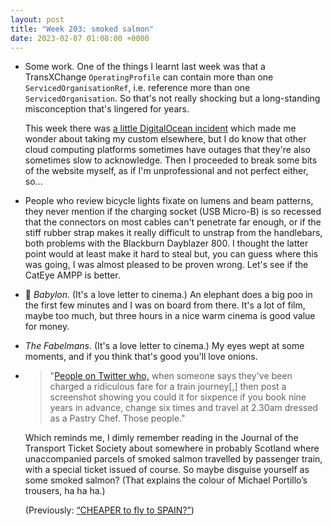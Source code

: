 ```yaml
---
layout: post
title: "Week 203: smoked salmon"
date: 2023-02-07 01:08:00 +0000
---
```


- Some work. One of the things I learnt last week was that a TransXChange `OperatingProfile` can contain more than one `ServicedOrganisationRef`, i.e. reference more than one `ServicedOrganisation`. So that's not really shocking but a long-standing misconception that's lingered for years.

  This week there was [a little DigitalOcean incident](https://status.digitalocean.com/incidents/0j7cwhswkkpg) which made me wonder about taking my custom elsewhere, but I do know that other cloud computing platforms sometimes have outages that they're also sometimes slow to acknowledge. Then I proceeded to break some bits of the website myself, as if I'm unprofessional and not perfect either, so...

- People who review bicycle lights fixate on lumens and beam patterns, they never mention if the charging socket (USB Micro-B) is so recessed that the connectors on most cables can't penetrate far enough, or if the stiff rubber strap makes it really difficult to unstrap from the handlebars, both problems with the Blackburn Dayblazer 800. I thought the latter point would at least make it hard to steal but, you can guess where this was going, I was almost pleased to be proven wrong. Let's see if the CatEye AMPP is better.  

- 🎦 <cite>Babylon</cite>. (It's a love letter to cinema.) An elephant does a big poo in the first few minutes and I was on board from there. It's a lot of film, maybe too much, but three hours in a nice warm cinema is good value for money.

- <cite>The Fabelmans</cite>. (It's a love letter to cinema.) My eyes wept at some moments, and if you think that's good you'll love onions.

- > "[People on Twitter who,](https://twitter.com/norock/status/1620107388966809601)
  > when someone says they've been charged a ridiculous fare for a train journey[,]
  > then post a screenshot showing you could it for sixpence if you book nine years in advance,
  > change six times and travel at 2.30am dressed as a Pastry Chef. Those people."

  Which reminds me, I dimly remember reading in the Journal of the Transport Ticket Society about somewhere in probably Scotland where unaccompanied parcels of smoked salmon travelled by passenger train, with a special ticket issued of course. So maybe disguise yourself as some smoked salmon? (That explains the colour of Michael Portillo’s trousers, ha ha ha.)

  (Previously: [“CHEAPER to fly to SPAIN?”](/2017/01/cheaper-to-fly-to-spain))
